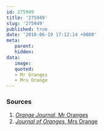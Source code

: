 ```yaml
---
id: 275949
title: '275949'
slug: '275949'
published: true
date: '2018-06-19 17:12:14 +0000'
meta:
   parent: 
   hidden: 
data:
   image: 
   quoted:
   - Mr Oranges
   - Mrs Orange
---
```


<!--{% contentfor hero %}-->
### Sources

1. [<cite>Orange Journal</cite>, Mr Oranges](http://www.oranges.com)
2. [<cite>Journal of Oranges</cite>, Mrs Orange](http://www.oranges.co.uk)
<!--{% endcontentfor %}-->